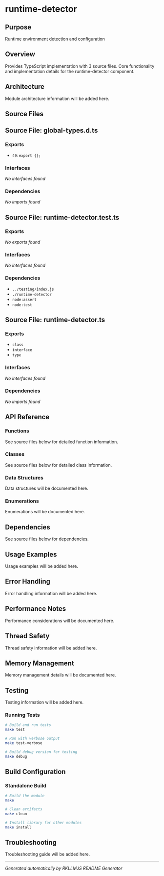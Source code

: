 # runtime-detector

## Purpose
Runtime environment detection and configuration

## Overview
Provides TypeScript implementation with 3 source files. Core functionality and implementation details for the runtime-detector component.

## Architecture
Module architecture information will be added here.

## Source Files
## Source File: global-types.d.ts

### Exports
- `49:export {};`

### Interfaces
*No interfaces found*

### Dependencies
*No imports found*

## Source File: runtime-detector.test.ts

### Exports
*No exports found*

### Interfaces
*No interfaces found*

### Dependencies
- `../testing/index.js`
- `./runtime-detector`
- `node:assert`
- `node:test`

## Source File: runtime-detector.ts

### Exports
- `class`
- `interface`
- `type`

### Interfaces
*No interfaces found*

### Dependencies
*No imports found*


## API Reference

### Functions
See source files below for detailed function information.

### Classes
See source files below for detailed class information.

### Data Structures
Data structures will be documented here.

### Enumerations
Enumerations will be documented here.

## Dependencies
See source files below for dependencies.

## Usage Examples
Usage examples will be added here.

## Error Handling
Error handling information will be added here.

## Performance Notes
Performance considerations will be documented here.

## Thread Safety
Thread safety information will be added here.

## Memory Management
Memory management details will be documented here.

## Testing
Testing information will be added here.

### Running Tests
```bash
# Build and run tests
make test

# Run with verbose output
make test-verbose

# Build debug version for testing
make debug
```

## Build Configuration

### Standalone Build
```bash
# Build the module
make

# Clean artifacts
make clean

# Install library for other modules
make install
```

## Troubleshooting
Troubleshooting guide will be added here.

---
*Generated automatically by RKLLMJS README Generator*
